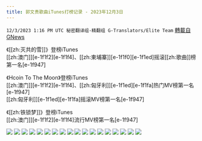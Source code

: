 ```yaml
---
title: 郭文贵歌曲iTunes打榜记录 - 2023年12月3日
---
```

`12/3/2023 1:16 PM UTC 秘密翻译组-精翻组 G-Translators/Elite Team` [轉載自GNews](https://gnews.org/articles/2066109)

《[[zh:灭共的雪]]》登榜iTunes  
[[zh:澳门]][e-1f1f2][e-1f1f4]、[[zh:柬埔寨]][e-1f1f0][e-1f1ed]摇滚[[zh:歌曲]]榜第一名[e-1f947]  

《Hcoin To The Moon》登榜iTunes  
[[zh:澳门]][e-1f1f2][e-1f1f4]、[[zh:匈牙利]][e-1f1ed][e-1f1fa]热门MV榜第一名[e-1f947]  
[[zh:匈牙利]][e-1f1ed][e-1f1fa]摇滚MV榜第一名[e-1f947]  

《[[zh:铁锁梦]]》登榜iTunes  
[[zh:澳门]][e-1f1f2][e-1f1f4]流行MV榜第一名[e-1f947] 

![](https://i.imgur.com/pE5qdVM.jpg)
![](https://i.imgur.com/MKX2uA8.jpg)
![](https://i.imgur.com/IPRLyh9.jpg)
![](https://i.imgur.com/tfRFxq5.jpg)
![](https://i.imgur.com/ak4DJc5.jpg)
![](https://i.imgur.com/16KacUC.jpg)
![](https://i.imgur.com/iUEh9oA.jpg)
![](https://i.imgur.com/hN6sXLU.jpg)
![](https://i.imgur.com/0VfzUJW.jpg)
![](https://i.imgur.com/45jPsF4.jpg)
![](https://i.imgur.com/eS04ZQ3.jpg)
![](https://i.imgur.com/o820bpJ.jpg)
![](https://i.imgur.com/5AxadnI.jpg)
![](https://i.imgur.com/GJrytEv.jpg)
![](https://i.imgur.com/7HZsc4i.jpg)
![](https://i.imgur.com/wLQOwrZ.jpg)
![](https://i.imgur.com/zghM0t8.jpg)
![](https://i.imgur.com/7pV0h4v.jpg)

